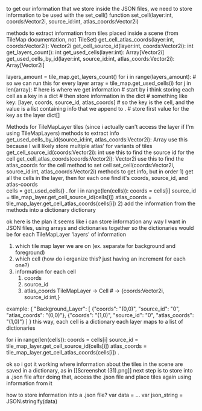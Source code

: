 
to get our information that we store inside the JSON files, we need to store information to be used with the set_cell() function
set_cell(layer:int, coords:Vector2i, source_id:int, atlas_coords:Vector2i)

methods to extract information from tiles placed inside a scene (from TileMap documentation, not TileSet)
	get_cell_atlas_coords(layer:int, coords:Vector2i): Vector2i
	get_cell_source_id(layer:int, coords:Vector2i): int
	get_layers_count(): int
	get_used_cells(layer:int): Array[Vector2i]
	get_used_cells_by_id(layer:int, source_id:int, atlas_coords:Vector2i): Array[Vector2i]
	
layers_amount = tile_map.get_layers_count()
for i in range(layers_amount): # so we can run this for every layer
	array = tile_map.get_used_cells(i)
	for j in len(array):
		# here is where we get information
		# start by i think storing each cell as a key in a dict
		# then store information in the dict
		# something like key: [layer, coords, source_id, atlas_coords]
		# so the key is the cell, and the value is a list containing info that we append to
		.
		# store first value for the key as the layer
		dict[]
	


Methods for TileMapLayer tiles
(since i actually can't access the layer if I'm using TileMapLayers)
methods to extract info
	get_used_cells_by_id(source_id:int, atlas_coords:Vector2i): Array
		use this because I will likely store multiple atlas' for variants of tiles
	get_cell_source_id(coords:Vector2i): int
		use this to find the source id for the cell
	get_cell_atlas_coords(coords:Vector2i): Vector2i
		use this to find the atlas_coords for the cell
method to set cell
	set_cell(coords:Vector2i, source_id:int, atlas_coords:Vector2i)
methods to get info, but in order
	1) get all the cells in the layer, then for each one find it's coords, source_id, and atlas-coords  
	cells = get_used_cells()
	.
	for i in range(len(cells)):
		coords = cells\[i\]
		source_id = tile_map_layer.get_cell_source_id(cells\[i\])
		atlas_coords = tile_map_layer.get_cell_atlas_coords(cells\[i\])
	2) add the information from the methods into a dictionary
		dictionary

ok here is the plan
it seems like i can store information any way I want in JSON files, using arrays and dictionaries together
so the dictionaries would be for each TileMapLayer
'layers' of information
1) which tile map layer we are on (ex. separate for background and foreground)
2) which cell (how do i organize this? just having an increment for each one?)
3) information for each cell
	1) coords
	2) source_id
	3) atlas_coords
TileMapLayer -> Cell # -> {coords:Vector2i, source_id:int,}

example:
{
	"Background_Layer": \[
		{"coords": "(0,0)", "source_id": "0", "atlas_coords": "(0,0)"},
		{"coords": "(1,0)", "source_id": "0", "atlas_coords": "(1,0)"}
		]
}
this way, each cell is a dictionary
each layer maps to a list of dictionaries

for i in range(len(cells)):
	coords = cells\[i\]
	source_id = tile_map_layer.get_cell_source_id(cells\[i\])
	atlas_coords = tile_map_layer.get_cell_atlas_coords(cells\[i\])
	.

ok so i got it working where information about the tiles in the scene are saved in a dictionary, as in [[Screenshot (31).png]] 
next step is to store into a .json file
after doing that, access the .json file and place tiles again using information from it

how to store information into a .json file?
	var data = ...
	var json_string = JSON.stringify(data)
	


